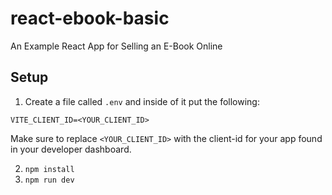 # react-ebook-basic
An Example React App for Selling an E-Book Online


## Setup

1. Create a file called `.env` and inside of it put the following:

```
VITE_CLIENT_ID=<YOUR_CLIENT_ID>
```

Make sure to replace `<YOUR_CLIENT_ID>` with the client-id for your app found in your developer dashboard.

2. `npm install`
3. `npm run dev`
